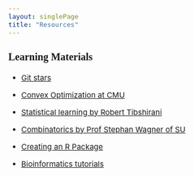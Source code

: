 ```yaml
---
layout: singlePage
title: "Resources"
---
```


<style type="text/css">

body{ /* Normal  */
      font-size: 15px;
  }
td {  /* Table  */
  font-size: 8px;
}
h1.title {
  font-size: 20px;
  color: DarkRed;
}
h1 { /* Header 1 */
  font-size: 20px;
  color: DarkBlue;
}
h2 { /* Header 2 */
    font-size: 20px;
}
h3 { /* Header 3 */
  font-size: 20px;
  font-family: "Times New Roman", Times, serif;
}
code.r{ /* Code block */
    font-size: 15px;
}
pre { /* Code block - determines code spacing between lines */
    font-size: 15px;
}
</style>

###


### Learning Materials
  
  - [Git stars](https://github.com/LaminJuwara?tab=stars)
  
  - [Convex Optimization at CMU](http://www.stat.cmu.edu/~ryantibs/convexopt/)
  
  - [Statistical learning by Robert Tibshirani](http://www-bcf.usc.edu/~gareth/ISL/)
  
  - [Combinatorics by Prof Stephan Wagner of SU ](http://math.sun.ac.za/~swagner/Strathmore.html)
  
  - [Creating an R Package](http://web.mit.edu/insong/www/pdf/rpackage_instructions.pdf)
  
  - [Bioinformatics tutorials](https://www.bioconductor.org/help/course-materials/)
  


